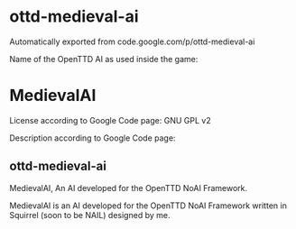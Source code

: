# ottd-medieval-ai
Automatically exported from code.google.com/p/ottd-medieval-ai

Name of the OpenTTD AI as used inside the game:

MedievalAI
==========

License according to Google Code page: GNU GPL v2

Description according to Google Code page:

ottd-medieval-ai
----------------
MedievalAI, An AI developed for the OpenTTD NoAI Framework.

MedievalAI is an AI developed for the OpenTTD NoAI Framework written in Squirrel (soon to be NAIL) designed by me.
